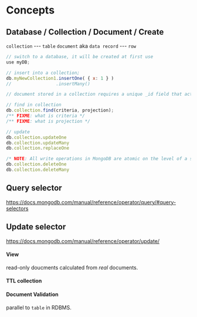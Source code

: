 
# Concepts

## Database / Collection / Document / Create

`collection` --- `table`
`document` aka `data record` --- `row`

```js
// switch to a database, it will be created at first use
use myDB;

// insert into a collection;
db.myNewCollection1.insertOne( { x: 1 } )
//                 .insertMany()

// document stored in a collection requires a unique _id field that acts as a primary key

// find in collection
db.collection.find(criteria, projection);
/** FIXME: what is criteria */
/** FIXME: what is projection */

// update
db.collection.updateOne
db.collection.updateMany
db.collection.replaceOne

/* NOTE: All write operations in MongoDB are atomic on the level of a single document. */
db.collection.deleteOne
db.collection.deleteMany
```

## Query selector

https://docs.mongodb.com/manual/reference/operator/query/#query-selectors

## Update selector

https://docs.mongodb.com/manual/reference/operator/update/

#### View

read-only doucments calculated from *real* documents.

#### TTL collection

#### Document Validation

parallel to `table` in RDBMS.

